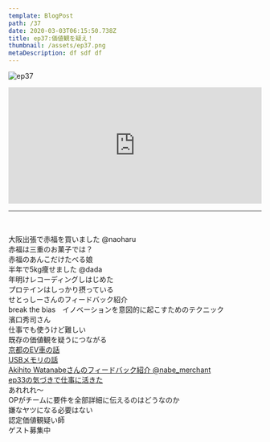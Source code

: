 ```yaml
---  
template: BlogPost  
path: /37
date: 2020-03-03T06:15:50.738Z  
title: ep37:価値観を疑え！
thumbnail: /assets/ep37.png
metaDescription: df sdf df  
---  
```

![ep37](/assets/ep37.png)  

<iframe src="https://open.spotify.com/embed/episode/22jiG2ynCze4svfIALN6BN" width="100%" height="232" frameBorder="0" allowfullscreen="" allow="autoplay; clipboard-write; encrypted-media; fullscreen; picture-in-picture"></iframe>

***
  
</br>

<p>大阪出張で赤福を買いました @naoharu<br>赤福は三重のお菓子では？<br>赤福のあんこだけたべる娘<br>半年で5kg痩せました @dada<br>年明けレコーディングしはじめた<br>プロテインはしっかり摂っている<br>せとっしーさんのフィードバック紹介<br>break the bias　イノベーションを意図的に起こすためのテクニック<br>濱口秀司さん<br>仕事でも使うけど難しい<br>既存の価値観を疑うにつながる<br> <a rel="noreferrer noopener" aria-label="京都のEV車の話 (新しいタブで開く)" href="https://www.youtube.com/watch?v=nXXy_Ln3E9M" target="_blank">京都のEV車の話</a>　<br> <a rel="noreferrer noopener" aria-label="USBメモリの話 (新しいタブで開く)" href="https://vimeo.com/48997854" target="_blank">USBメモリの話</a><br><a rel="noreferrer noopener" aria-label=" Akihito Watanabeさんのフィードバック紹介 @nabe_merchant (新しいタブで開く)" href="https://twitter.com/nabe_merchant" target="_blank">Akihito Watanabeさんのフィードバック紹介 @nabe_merchant</a>　<br><a rel="noreferrer noopener" aria-label=" ep33の気づきで仕事に活きた　 (新しいタブで開く)" href="https://twitter.com/dada_ism/status/1229772957821566976" target="_blank">ep33の気づきで仕事に活きた</a><br>あれれれ〜<br>OPがチームに要件を全部詳細に伝えるのはどうなのか<br>嫌なヤツになる必要はない<br>認定価値観疑い師<br>ゲスト募集中</p>